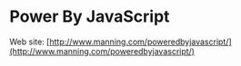 Power By JavaScript
====

Web site: [http://www.manning.com/poweredbyjavascript/](http://www.manning.com/poweredbyjavascript/)
